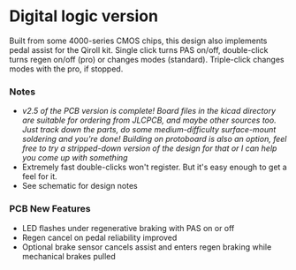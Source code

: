 # Digital logic version

Built from some 4000-series CMOS chips, this design also implements pedal assist for the Qiroll kit. Single click turns PAS on/off, double-click turns regen on/off (pro) or changes modes (standard). Triple-click changes modes with the pro, if stopped.

### Notes
* _v2.5 of the PCB version is complete! Board files in the kicad directory are suitable for ordering from JLCPCB, and maybe other sources too. Just track down the parts, do some medium-difficulty surface-mount soldering and you're done! Building on protoboard is also an option, feel free to try a stripped-down version of the design for that or I can help you come up with something_
* Extremely fast double-clicks won't register. But it's easy enough to get a feel for it.
* See schematic for design notes

### PCB New Features
* LED flashes under regenerative braking with PAS on or off
* Regen cancel on pedal reliability improved
* Optional brake sensor cancels assist and enters regen braking while mechanical brakes pulled
